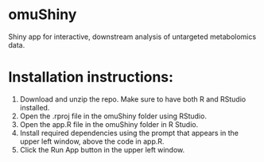 # omuShiny
Shiny app for interactive, downstream analysis of untargeted metabolomics data.

# Installation instructions:
1. Download and unzip the repo. Make sure to have both R and RStudio installed.
2. Open the .rproj file in the omuShiny folder using RStudio.
3. Open the app.R file in the omuShiny folder in R Studio.
4. Install required dependencies using the prompt that appears in the upper left window, above the code in app.R.
5. Click the Run App button in the upper left window.
